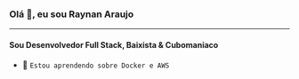 ### Olá 👋, eu sou Raynan Araujo
---
#### Sou Desenvolvedor Full Stack, Baixista & Cubomaniaco
- 🌱 `Estou aprendendo sobre Docker e AWS`
<!--
**RayAra2004/RayAra2004** is a ✨ _special_ ✨ repository because its `README.md` (this file) appears on your GitHub profile.

Here are some ideas to get you started:

- 🔭 I’m currently working on ...
- 🌱 I’m currently learning ...
- 👯 I’m looking to collaborate on ...
- 🤔 I’m looking for help with ...
- 💬 Ask me about ...
- 📫 How to reach me: ...
- 😄 Pronouns: ...
- ⚡ Fun fact: ...
-->
